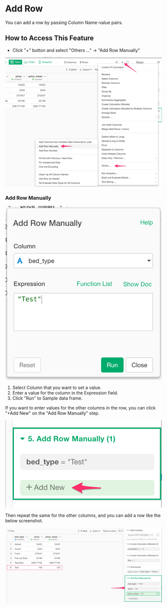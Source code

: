 # Add Row

You can add a row by passing Column Name-value pairs.

## How to Access This Feature
* Click "+" button and select "Others ..." -> "Add Row Manually"

![](images/add_row1.png)

### Add Row Manually

![](images/add_row2.png)

1. Select Column that you want to set a value.
2. Enter a value for the column in the Expression field.
3. Click "Run" to Sample data frame.

If you want to enter values for the other columns in the row, you can click "+Add New" on the "Add Row Manually" step.

![](images/add_row3.png)

Then repeat the same for the other columns, and you can add a row like the below screenshot. 

![](images/add_row4.png)
